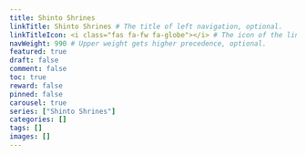 ```yaml
---
title: Shinto Shrines
linkTitle: Shinto Shrines # The title of left navigation, optional.
linkTitleIcon: <i class="fas fa-fw fa-globe"></i> # The icon of the link title, optional.
navWeight: 990 # Upper weight gets higher precedence, optional.
featured: true
draft: false
comment: false
toc: true
reward: false
pinned: false
carousel: true
series: ["Shinto Shrines"]
categories: []
tags: []
images: []
---
```

